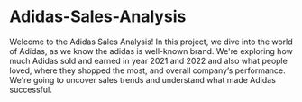 # Adidas-Sales-Analysis
Welcome to the Adidas Sales Analysis! In this project, we dive into the world of Adidas, as we know the adidas is well-known brand. We're exploring how much Adidas sold and earned in year 2021 and 2022 and also what people loved, where they shopped the most, and overall company’s performance. We're going to uncover sales trends and understand what made Adidas successful.
